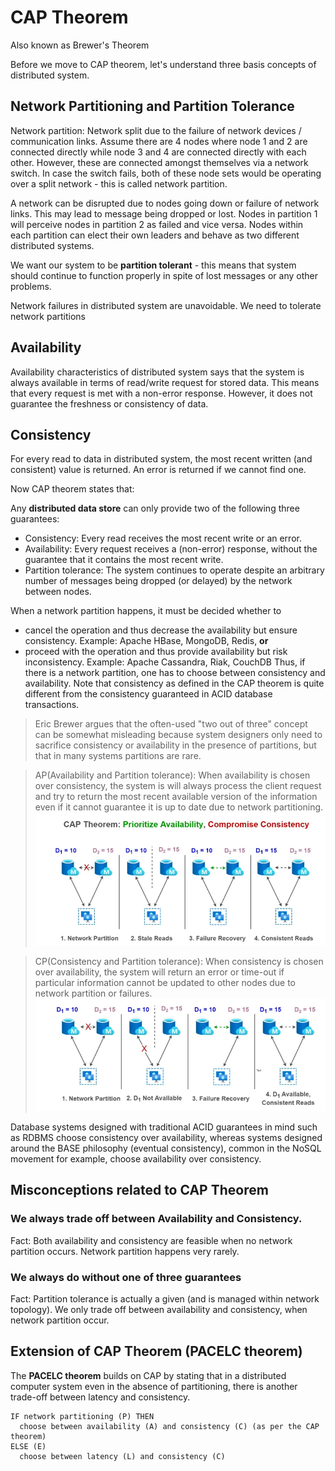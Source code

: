 # CAP Theorem

Also known as Brewer's Theorem

Before we move to CAP theorem, let's understand three basis concepts of distributed system. 

## Network Partitioning and Partition Tolerance

Network partition: Network split due to the failure of network devices / communication links. Assume there are 4 nodes where node 1 and 2 are connected directly while node 3 and 4 are connected directly with each other. However, these are connected amongst themselves via a network switch. In case the switch fails, both of these node sets would be operating over a split network - this is called network partition.

A network can be disrupted due to nodes going down or failure of network links. This may lead to message being dropped or lost. Nodes in partition 1 will perceive nodes in partition 2 as failed and vice versa. Nodes within each partition can elect their own leaders and behave as two different distributed systems.

We want our system to be **partition tolerant** - this means that system should continue to function properly in spite of lost messages or any other problems.

Network failures in distributed system are unavoidable. We need to tolerate network partitions

## Availability
Availability characteristics of distributed system says that the system is always available in terms of read/write request for stored data. This means that every request is met with a non-error response. However, it does not guarantee the freshness or consistency of data.

## Consistency
For every read to data in distributed system, the most recent written (and consistent) value is returned. An error is returned if we cannot find one.

Now CAP theorem states that:

Any **distributed data store** can only provide two of the following three guarantees:
* Consistency: Every read receives the most recent write or an error.
* Availability: Every request receives a (non-error) response, without the guarantee that it contains the most recent write.
* Partition tolerance: The system continues to operate despite an arbitrary number of messages being dropped (or delayed) by the network between nodes.

When a network partition happens, it must be decided whether to
* cancel the operation and thus decrease the availability but ensure consistency. Example: Apache HBase, MongoDB, Redis, **or**
* proceed with the operation and thus provide availability but risk inconsistency. Example: Apache Cassandra, Riak, CouchDB
Thus, if there is a network partition, one has to choose between consistency and availability. Note that consistency as defined in the CAP theorem is quite different from the consistency guaranteed in ACID database transactions.

> Eric Brewer argues that the often-used "two out of three" concept can be somewhat misleading because system designers only need to sacrifice consistency or availability in the presence of partitions, but that in many systems partitions are rare.

> AP(Availability and Partition tolerance): When availability is chosen over consistency, the system is will always process the client request and try to return the most recent available version of the information even if it cannot guarantee it is up to date due to network partitioning.
![](images/Availability-Prioritized.png)

> CP(Consistency and Partition tolerance): When consistency is chosen over availability, the system will return an error or time-out if particular information cannot be updated to other nodes due to network partition or failures.
![](images/Consistency_Prioritized.png)

Database systems designed with traditional ACID guarantees in mind such as RDBMS choose consistency over availability, whereas systems designed around the BASE philosophy (eventual consistency), common in the NoSQL movement for example, choose availability over consistency.

## Misconceptions related to CAP Theorem

### We always trade off between Availability and Consistency.
Fact: Both availability and consistency are feasible when no network partition occurs. Network partition happens very rarely.

### We always do without one of three guarantees
Fact: Partition tolerance is actually a given (and is managed within network topology). We only trade off between availability and consistency, when network partition occur.

## Extension of CAP Theorem (PACELC theorem)

The **PACELC theorem** builds on CAP by stating that in a distributed computer system even in the absence of partitioning, there is another trade-off between latency and consistency. 
```
IF network partitioning (P) THEN
  choose between availability (A) and consistency (C) (as per the CAP theorem)
ELSE (E)
  choose between latency (L) and consistency (C)
```


